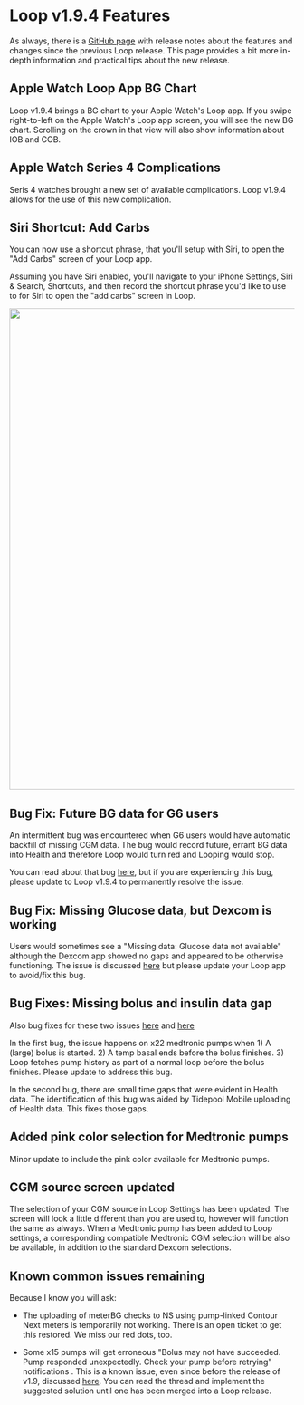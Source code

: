 # Loop v1.9.4 Features

As always, there is a [GitHub page](https://github.com/LoopKit/Loop/releases/tag/v1.9.4) with release notes about the features and changes since the previous Loop release.  This page provides a bit more in-depth information and practical tips about the new release. 

## Apple Watch Loop App BG Chart

Loop v1.9.4 brings a BG chart to your Apple Watch's Loop app. If you swipe right-to-left on the Apple Watch's Loop app screen, you will see the new BG chart. Scrolling on the crown in that view will also show information about IOB and COB. 

## Apple Watch Series 4 Complications

Seris 4 watches brought a new set of available complications. Loop v1.9.4 allows for the use of this new complication.

## Siri Shortcut: Add Carbs

You can now use a shortcut phrase, that you'll setup with Siri, to open the "Add Carbs" screen of your Loop app.

Assuming you have Siri enabled, you'll navigate to your iPhone Settings, Siri & Search, Shortcuts, and then record the shortcut phrase you'd like to use to for Siri to open the "add carbs" screen in Loop.

<p align="center">
<img src="../img/siri.png" width="850">
</p>

## Bug Fix: Future BG data for G6 users

An intermittent bug was encountered when G6 users would have automatic backfill of missing CGM data.  The bug would record future, errant BG data into Health and therefore Loop would turn red and Looping would stop.

You can read about that bug [here](https://github.com/LoopKit/Loop/issues/834), but if you are experiencing this bug, please update to Loop v1.9.4 to permanently resolve the issue.

## Bug Fix: Missing Glucose data, but Dexcom is working

Users would sometimes see a "Missing data: Glucose data not available" although the Dexcom app showed no gaps and appeared to be otherwise functioning. The issue is discussed [here](https://github.com/LoopKit/Loop/issues/837) but please update your Loop app to avoid/fix this bug.

## Bug Fixes: Missing bolus and insulin data gap

Also bug fixes for these two issues [here](https://github.com/LoopKit/Loop/issues/853) and [here](https://github.com/LoopKit/Loop/issues/852)

In the first bug, the issue happens on x22 medtronic pumps when 1) A (large) bolus is started. 2) A temp basal ends before the bolus finishes. 3) Loop fetches pump history as part of a normal loop before the bolus finishes. Please update to address this bug.

In the second bug, there are small time gaps that were evident in Health data. The identification of this bug was aided by Tidepool Mobile uploading of Health data. This fixes those gaps.

## Added pink color selection for Medtronic pumps

Minor update to include the pink color available for Medtronic pumps.

## CGM source screen updated

The selection of your CGM source in Loop Settings has been updated. The screen will look a little different than you are used to, however will function the same as always.  When a Medtronic pump has been added to Loop settings, a corresponding compatible Medtronic CGM selection will be also be available, in addition to the standard Dexcom selections.

## Known common issues remaining

Because I know you will ask:

* The uploading of meterBG checks to NS using pump-linked Contour Next meters is temporarily not working.  There is an open ticket to get this restored.  We miss our red dots, too.  

* Some x15 pumps will get erroneous "Bolus may not have succeeded.  Pump responded unexpectedly.  Check your pump before retrying" notifications .  This is a known issue, even since before the release of v1.9, discussed [here](https://github.com/LoopKit/Loop/issues/587).  You can read the thread and implement the suggested solution until one has been merged into a Loop release.

